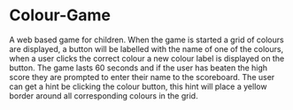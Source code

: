 # Colour-Game
A web based game for children.  When the game is started a grid of colours are displayed, a button will be labelled with the name of one of the colours, when a user clicks the correct colour a new colour label is displayed on the button.  The game lasts 60 seconds and if the user has beaten the high score they are prompted to enter their name to the scoreboard.  The user can get a hint be clicking the colour button, this hint will place a yellow border around all corresponding colours in the grid.
